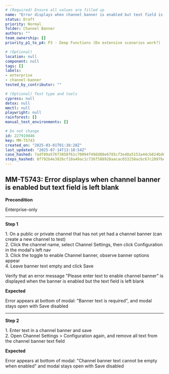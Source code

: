 ```yaml
---
# (Required) Ensure all values are filled up
name: "Error displays when channel banner is enabled but text field is left blank "
status: Draft
priority: Normal
folder: Channel Banner
authors: ""
team_ownership: []
priority_p1_to_p4: P3 - Deep Functions (Do extensive scenarios work?)

# (Optional)
location: null
component: null
tags: []
labels:
- enterprise
- channel-banner
tested_by_contributor: ""

# (Optional) Test type and tools
cypress: null
detox: null
mmctl: null
playwright: null
rainforest: []
manual_test_environments: []

# Do not change
id: 227919446
key: MM-T5743
created_on: "2025-03-01T01:38:28Z"
last_updated: "2025-07-14T13:18:54Z"
case_hashed: 7adf89a576f3858f61c70094f49dd88e6785cf3e48a5153a44cb824bd6636206183bd09791c947a304efd7237bf0a03c
steps_hashed: 8f792b4e3826cf10a49ac1c736f588928aacac653258acbc67c2897be575a92d1358833c5700f94936d0af5e3e1985f4
---
```


<!-- (Auto-generated) Based on frontmatter's "key" and "name" -->

## MM-T5743: Error displays when channel banner is enabled but text field is left blank

**Precondition**

Enterprise-only

---

**Step 1**

1\. On a public or private channel that has not yet had a channel banner (can create a new channel to test)\
2\. Click the channel name, select Channel Settings, then click Configuration in the modal's left nav\
3\. Click the toggle to enable Channel banner, observe banner options appear\
4\. Leave banner text empty and click Save

Verify that an error message "Please enter text to enable channel banner" is displayed when the banner is enabled but the text field is left blank

**Expected**

Error appears at bottom of modal: "Banner text is required", and modal stays open with Save disabled

---

**Step 2**

1\. Enter text in a channel banner and save\
2\. Open Channel Settings > Configuration ​again, and remove all text from the channel banner text field

**Expected**

Error appears at bottom of modal: "Channel banner text cannot be empty when enabled" and modal stays open with Save disabled
